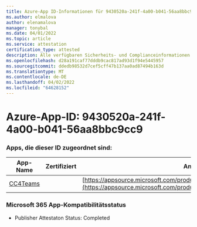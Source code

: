 ```yaml
---
title: Azure-App ID-Informationen für 9430520a-241f-4a00-b041-56aa8bbc9cc9
ms.author: elmalova
author: elenamalova
manager: tonybal
ms.date: 04/01/2022
ms.topic: article
ms.service: attestation
certification_type: attested
description: Alle verfügbaren Sicherheits- und Complianceinformationen für 9430520a-241f-4a00-b041-56aa8bbc9cc9.
ms.openlocfilehash: d28a191caf77dddb9cac817ad93d1f94e5445957
ms.sourcegitcommit: ddedb98532d7cef5cff47b137aa0ad87494b163d
ms.translationtype: MT
ms.contentlocale: de-DE
ms.lasthandoff: 04/02/2022
ms.locfileid: "64628152"
---
```

# <a name="azure-app-id-9430520a-241f-4a00-b041-56aa8bbc9cc9"></a>Azure-App-ID: 9430520a-241f-4a00-b041-56aa8bbc9cc9


### <a name="apps-associated-with-this-id"></a>Apps, die dieser ID zugeordnet sind:
| **App-Name** | **Zertifiziert** | **Ansicht in AppSource** |
|--------------|---------------|-----------------------|
| [CC4Teams](../forward/contactcenter4all1634641680587.cc4all_01.md) |  | [https://appsource.microsoft.com/product/office/contactcenter4all1634641680587.cc4all_01](https://appsource.microsoft.com/product/office/contactcenter4all1634641680587.cc4all_01) |

### <a name="microsoft-365-app-compliance-status"></a>Microsoft 365 App-Kompatibilitätsstatus
- Publisher Attestaton Status: Completed
